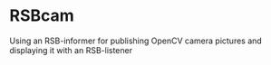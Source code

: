 RSBcam
======

Using an RSB-informer for publishing OpenCV camera pictures and displaying it with an RSB-listener
